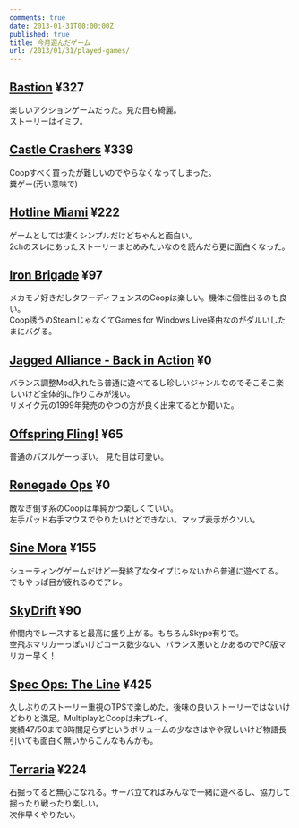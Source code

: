 ```yaml
---
comments: true
date: 2013-01-31T00:00:00Z
published: true
title: 今月遊んだゲーム
url: /2013/01/31/played-games/
---
```


## [Bastion](http://store.steampowered.com/app/107100/) ¥327
楽しいアクションゲームだった。見た目も綺麗。  
ストーリーはイミフ。

## [Castle Crashers](http://store.steampowered.com/app/204360/) ¥339
Coopすべく買ったが難しいのでやらなくなってしまった。  
糞ゲー(汚い意味で)

## [Hotline Miami](http://store.steampowered.com/app/219150/) ¥222
ゲームとしては凄くシンプルだけどちゃんと面白い。  
2chのスレにあったストーリーまとめみたいなのを読んだら更に面白くなった。

## [Iron Brigade](http://steamcommunity.com/app/115120) ¥97
メカモノ好きだしタワーディフェンスのCoopは楽しい。機体に個性出るのも良い。  
Coop誘うのSteamじゃなくてGames for Windows Live経由なのがダルいしたまにバグる。

## [Jagged Alliance - Back in Action](http://steamcommunity.com/app/57740) ¥0
バランス調整Mod入れたら普通に遊べてるし珍しいジャンルなのでそこそこ楽しいけど全体的に作りこみが浅い。  
リメイク元の1999年発売のやつの方が良く出来てるとか聞いた。

## [Offspring Fling!](http://store.steampowered.com/app/211360/) ¥65
普通のパズルゲーっぽい。
見た目は可愛い。

## [Renegade Ops](http://steamcommunity.com/app/99300) ¥0
敵なぎ倒す系のCoopは単純かつ楽しくていい。  
左手パッド右手マウスでやりたいけどできない。マップ表示がクソい。

## [Sine Mora](http://steamcommunity.com/app/207040) ¥155
シューティングゲームだけど一発終了なタイプじゃないから普通に遊べてる。  
でもやっぱ目が疲れるのでアレ。

## [SkyDrift](http://store.steampowered.com/app/91100/) ¥90
仲間内でレースすると最高に盛り上がる。もちろんSkype有りで。  
空飛ぶマリカーっぽいけどコース数少ない、バランス悪いとかあるのでPC版マリカー早く！

## [Spec Ops: The Line](http://steamcommunity.com/app/50300) ¥425
久しぶりのストーリー重視のTPSで楽しめた。後味の良いストーリーではないけどわりと満足。MultiplayとCoopは未プレイ。  
実績47/50まで8時間足らずというボリュームの少なさはやや寂しいけど物語長引いても面白く無いからこんなもんかも。

## [Terraria](http://store.steampowered.com/app/105600/) ¥224
石掘ってると無心になれる。サーバ立てればみんなで一緒に遊べるし、協力して掘ったり戦ったり楽しい。  
次作早くやりたい。

